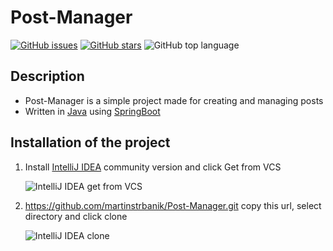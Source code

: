 # Post-Manager

[![GitHub issues](https://img.shields.io/github/issues/martinstrbanik/Post-Manager)](https://github.com/martinstrbanik/Post-Manager/issues)
[![GitHub stars](https://img.shields.io/github/stars/martinstrbanik/Post-Manager)](https://github.com/martinstrbanik/Post-Manager/stargazers)
![GitHub top language](https://img.shields.io/github/languages/top/martinstrbanik/Post-Manager)

## Description

- Post-Manager is a simple project made for creating and managing posts
- Written in [Java](https://www.java.com/en/download/help/whatis_java.html) using [SpringBoot](https://spring.io/projects/spring-boot)

## Installation of the project

1. Install [IntelliJ IDEA](https://www.jetbrains.com/idea/download/#section=windows) community version and click Get from VCS

    ![IntelliJ IDEA get from VCS](/blob/main/IntelliJ1.png)
   
2. https://github.com/martinstrbanik/Post-Manager.git copy this url, select directory and click clone

   ![IntelliJ IDEA clone](/blob/main/IntelliJ2.png)